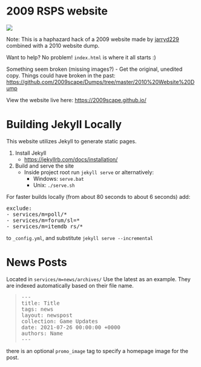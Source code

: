 # 2009 RSPS website

![](https://i.imgur.com/eNu2Qnt.png)

Note: This is a haphazard hack of a 2009 website made by [jarryd229](https://github.com/jarryd229) combined with a 2010 website dump.

Want to help? No problem! `index.html` is where it all starts :)

Something seem broken (missing images?) - Get the original, unedited copy. Things could have broken in the past: https://github.com/2009scape/Dumps/tree/master/2010%20Website%20Dump

View the website live here: https://2009scape.github.io/

# Building Jekyll Locally
This website utilizes Jekyll to generate static pages. 

1. Install Jekyll
	* https://jekyllrb.com/docs/installation/
2. Build and serve the site
    * Inside project root run `jekyll serve` or alternatively:
      	- Windows: `serve.bat`
      	- Unix: `./serve.sh`

For faster builds locally (from about 80 seconds to about 6 seconds) add:
<pre>
exclude:
- services/m=poll/*
- services/m=forum/sl=*
- services/m=itemdb_rs/*
</pre>
to `_config.yml`,  and substitute `jekyll serve --incremental`

# News Posts
Located in `services/m=news/archives/`
Use the latest as an example. They are indexed automatically based on their file name.
> <pre>---
> title: Title
> tags: news
> layout: newspost
> collection: Game Updates
> date: 2021-07-26 00:00:00 +0000
> authors: Name
> ---</pre>
there is an optional `promo_image` tag to specify a homepage image for the post.
